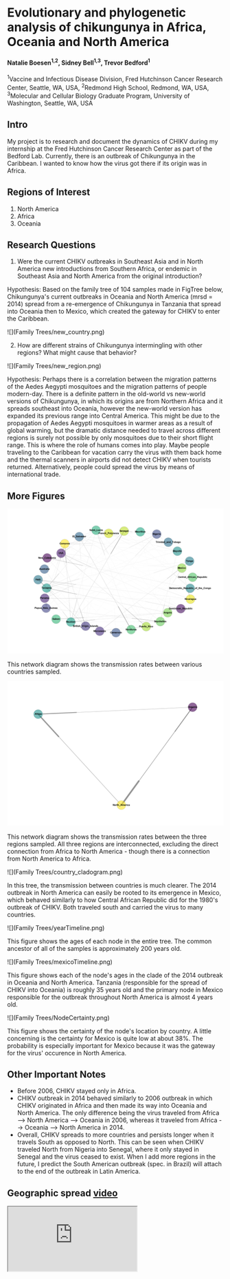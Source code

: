# Evolutionary and phylogenetic analysis of chikungunya in Africa, Oceania and North America

#### Natalie Boesen<sup>1,2</sup>, Sidney Bell<sup>1,3</sup>, Trevor Bedford<sup>1</sup>

<sup>1</sup>Vaccine and Infectious Disease Division, Fred Hutchinson Cancer Research Center, Seattle, WA, USA, <sup>2</sup>Redmond High School, Redmond, WA, USA, <sup>3</sup>Molecular and Cellular Biology Graduate Program, University of Washington, Seattle, WA, USA

## Intro

My project is to research and document the dynamics of CHIKV during my internship at the Fred Hutchinson Cancer Research Center as part of the Bedford Lab. Currently, there is an outbreak of Chikungunya in the Caribbean. I wanted to know how the virus got there if its origin was in Africa. 
  
## Regions of Interest

1. North America 
2. Africa
3. Oceania 

## Research Questions

1. Were the current CHIKV outbreaks in Southeast Asia and in North America new introductions from Southern Africa, or endemic in Southeast Asia and North America from the original introduction?
  
Hypothesis: Based on the family tree of 104 samples made in FigTree below, Chikungunya's current outbreaks in Oceania and North America (mrsd = 2014) spread from a re-emergence of Chikungunya in Tanzania that spread into Oceania then to Mexico, which created the gateway for CHIKV to enter the Caribbean.

![](Family Trees/new_country.png)  

2. How are different strains of Chikungunya intermingling with other regions? What might cause that behavior?
  
![](Family Trees/new_region.png)	  
  
Hypothesis: Perhaps there is a correlation between the migration patterns of the Aedes Aegypti mosquitoes and the migration patterns of people modern-day. There is a definite pattern in the old-world vs new-world versions of Chikungunya, in which its origins are from Northern Africa and it spreads southeast into Oceania, however the new-world version has expanded its previous range into Central America. This might be due to the propagation of Aedes Aegypti mosquitoes in warmer areas as a result of global warming, but the dramatic distance needed to travel across different regions is surely not possible by only mosquitoes due to their short flight range. This is where the role of humans comes into play. Maybe people traveling to the Caribbean for vacation carry the virus with them back home and the thermal scanners in airports did not detect CHIKV when tourists returned. Alternatively, people could spread the virus by means of international trade.

## More Figures

![](Beast/region_country_network.png)

This network diagram shows the transmission rates between various countries sampled.

![](Beast/region_region_network.png)

This network diagram shows the transmission rates between the three regions sampled. All three regions are interconnected, excluding the direct connection from Africa to North America - though there is a connection from North America to Africa.

![](Family Trees/country_cladogram.png)

In this tree, the transmission between countries is much clearer. The 2014 outbreak in North America can easily be rooted to its emergence in Mexico, which behaved similarly to how Central African Republic did for the 1980's outbreak of CHIKV. Both traveled south and carried the virus to many countries. 

![](Family Trees/yearTimeline.png)

This figure shows the ages of each node in the entire tree. The common ancestor of all of the samples is approximately 200 years old. 

![](Family Trees/mexicoTimeline.png)

This figure shows each of the node's ages in the clade of the 2014 outbreak in Oceania and North America. Tanzania (responsible for the spread of CHIKV into Oceania) is roughly 35 years old and the primary node in Mexico responsible for the outbreak throughout North America is almost 4 years old.

![](Family Trees/NodeCertainty.png)

This figure shows the certainty of the node's location by country. A little concerning is the certainty for Mexico is quite low at about 38%. The probability is especially important for Mexico because it was the gateway for the virus' occurence in North America.

## Other Important Notes

* Before 2006, CHIKV stayed only in Africa.
* CHIKV outbreak in 2014 behaved similarly to 2006 outbreak in which CHIKV originated in Africa and then made its way into Oceania and North America. The only difference being the virus traveled from Africa --> North America --> Oceania in 2006, whereas it traveled from Africa --> Oceania --> North America in 2014. 
* Overall, CHIKV spreads to more countries and persists longer when it travels South as opposed to North. This can be seen when CHIKV traveled North from Nigeria into Senegal, where it only stayed in Senegal and the virus ceased to exist. When I add more regions in the future, I predict the South American outbreak (spec. in Brazil) will attach to the end of the outbreak in Latin America.
 
## Geographic spread [video](http://www.youtube.com/embed/zLyMwWE-f8o)

<div class="embed-responsive embed-responsive-16by9">
  <iframe class="embed-responsive-item" src="http://www.youtube.com/embed/zLyMwWE-f8o"></iframe>
</div>
